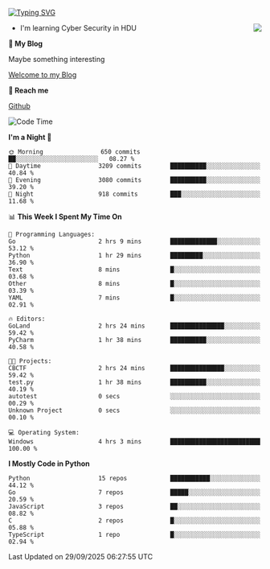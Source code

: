 [![Typing SVG](https://readme-typing-svg.herokuapp.com?font=Fira+Code&pause=1000&random=false&width=450&height=60&lines=Hello+%F0%9F%91%8B%F0%9F%8F%BB;I'm+JBNRZ)](https://git.io/typing-svg)

<a href="#">
  <img align="right" src="https://github-readme-stats.vercel.app/api?username=JBNRZ&show_icons=true&bg_color=15,f2f7fd,E0EAFC" />
</a>

- I'm learning Cyber Security in HDU

 **🌱 My Blog**

Maybe something interesting

[Welcome to my Blog](https://jbnrz.com.cn/)

 **💬 Reach me** 

[Github](https://github.com/JBNRZ)


<!--START_SECTION:waka-->
![Code Time](http://img.shields.io/badge/Code%20Time-1%2C403%20hrs%2022%20mins-blue)

**I'm a Night 🦉** 

```text
🌞 Morning                650 commits         ██░░░░░░░░░░░░░░░░░░░░░░░   08.27 % 
🌆 Daytime                3209 commits        ██████████░░░░░░░░░░░░░░░   40.84 % 
🌃 Evening                3080 commits        ██████████░░░░░░░░░░░░░░░   39.20 % 
🌙 Night                  918 commits         ███░░░░░░░░░░░░░░░░░░░░░░   11.68 % 
```


📊 **This Week I Spent My Time On** 

```text
💬 Programming Languages: 
Go                       2 hrs 9 mins        █████████████░░░░░░░░░░░░   53.12 % 
Python                   1 hr 29 mins        █████████░░░░░░░░░░░░░░░░   36.90 % 
Text                     8 mins              █░░░░░░░░░░░░░░░░░░░░░░░░   03.68 % 
Other                    8 mins              █░░░░░░░░░░░░░░░░░░░░░░░░   03.39 % 
YAML                     7 mins              █░░░░░░░░░░░░░░░░░░░░░░░░   02.91 % 

🔥 Editors: 
GoLand                   2 hrs 24 mins       ███████████████░░░░░░░░░░   59.42 % 
PyCharm                  1 hr 38 mins        ██████████░░░░░░░░░░░░░░░   40.58 % 

🐱‍💻 Projects: 
CBCTF                    2 hrs 24 mins       ███████████████░░░░░░░░░░   59.42 % 
test.py                  1 hr 38 mins        ██████████░░░░░░░░░░░░░░░   40.19 % 
autotest                 0 secs              ░░░░░░░░░░░░░░░░░░░░░░░░░   00.29 % 
Unknown Project          0 secs              ░░░░░░░░░░░░░░░░░░░░░░░░░   00.10 % 

💻 Operating System: 
Windows                  4 hrs 3 mins        █████████████████████████   100.00 % 
```

**I Mostly Code in Python** 

```text
Python                   15 repos            ███████████░░░░░░░░░░░░░░   44.12 % 
Go                       7 repos             █████░░░░░░░░░░░░░░░░░░░░   20.59 % 
JavaScript               3 repos             ██░░░░░░░░░░░░░░░░░░░░░░░   08.82 % 
C                        2 repos             █░░░░░░░░░░░░░░░░░░░░░░░░   05.88 % 
TypeScript               1 repo              █░░░░░░░░░░░░░░░░░░░░░░░░   02.94 % 
```




 Last Updated on 29/09/2025 06:27:55 UTC
<!--END_SECTION:waka-->
